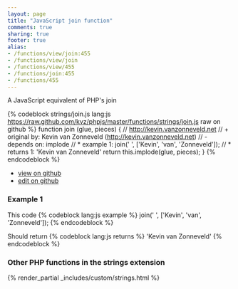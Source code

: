 ```yaml
---
layout: page
title: "JavaScript join function"
comments: true
sharing: true
footer: true
alias:
- /functions/view/join:455
- /functions/view/join
- /functions/view/455
- /functions/join:455
- /functions/455
---
```

<!-- Generated by Rakefile:build -->
A JavaScript equivalent of PHP's join

{% codeblock strings/join.js lang:js https://raw.github.com/kvz/phpjs/master/functions/strings/join.js raw on github %}
function join (glue, pieces) {
  // http://kevin.vanzonneveld.net
  // +   original by: Kevin van Zonneveld (http://kevin.vanzonneveld.net)
  // -    depends on: implode
  // *     example 1: join(' ', ['Kevin', 'van', 'Zonneveld']);
  // *     returns 1: 'Kevin van Zonneveld'
  return this.implode(glue, pieces);
}
{% endcodeblock %}

 - [view on github](https://github.com/kvz/phpjs/blob/master/functions/strings/join.js)
 - [edit on github](https://github.com/kvz/phpjs/edit/master/functions/strings/join.js)

### Example 1
This code
{% codeblock lang:js example %}
join(' ', ['Kevin', 'van', 'Zonneveld']);
{% endcodeblock %}

Should return
{% codeblock lang:js returns %}
'Kevin van Zonneveld'
{% endcodeblock %}


### Other PHP functions in the strings extension
{% render_partial _includes/custom/strings.html %}

